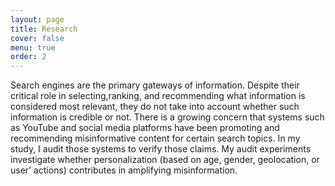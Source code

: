 ```yaml
---
layout: page
title: Research
cover: false
menu: true
order: 2
---
```


Search engines are the primary gateways of information. Despite their critical role in selecting,ranking, and recommending what information is considered most relevant, they do not take into account whether such information is credible or not. There is a growing concern that systems such as YouTube and social media platforms have been promoting and recommending misinformative content for certain search topics. In my study, I audit those systems to verify those claims. My audit experiments investigate whether personalization (based on age, gender, geolocation, or user’ actions) contributes in amplifying misinformation.